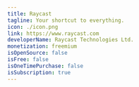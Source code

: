 ```yaml
---
title: Raycast
tagline: Your shortcut to everything.
icon: ./icon.png
link: https://www.raycast.com
developerName: Raycast Technologies Ltd.
monetization: freemium
isOpenSource: false
isFree: false
isOneTimePurchase: false
isSubscription: true
---
```

